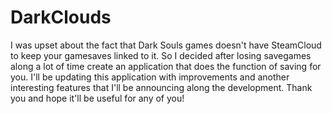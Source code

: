 # DarkClouds

I was upset about the fact that Dark Souls games doesn't have SteamCloud to keep your gamesaves linked to it. So I decided after losing savegames along a lot of time create an application that does the function of saving for you. I'll be updating this application with improvements and another interesting features that I'll be announcing along the development. Thank you and hope it'll be useful for any of you!
